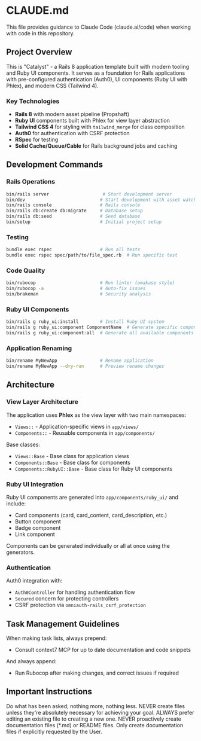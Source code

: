 # CLAUDE.md

This file provides guidance to Claude Code (claude.ai/code) when working with code in this repository.

## Project Overview

This is "Catalyst" - a Rails 8 application template built with modern tooling and Ruby UI components. It serves as a foundation for Rails applications with pre-configured authentication (Auth0), UI components (Ruby UI with Phlex), and modern CSS (Tailwind 4).

### Key Technologies

- **Rails 8** with modern asset pipeline (Propshaft)
- **Ruby UI** components built with Phlex for view layer abstraction
- **Tailwind CSS 4** for styling with `tailwind_merge` for class composition
- **Auth0** for authentication with CSRF protection
- **RSpec** for testing
- **Solid Cache/Queue/Cable** for Rails background jobs and caching

## Development Commands

### Rails Operations
```bash
bin/rails server                    # Start development server
bin/dev                            # Start development with asset watching
bin/rails console                  # Rails console
bin/rails db:create db:migrate     # Database setup
bin/rails db:seed                  # Seed database
bin/setup                          # Initial project setup
```

### Testing
```bash
bundle exec rspec                  # Run all tests
bundle exec rspec spec/path/to/file_spec.rb  # Run specific test
```

### Code Quality
```bash
bin/rubocop                        # Run linter (omakase style)
bin/rubocop -a                     # Auto-fix issues
bin/brakeman                       # Security analysis
```

### Ruby UI Components
```bash
bin/rails g ruby_ui:install        # Install Ruby UI system
bin/rails g ruby_ui:component ComponentName  # Generate specific component
bin/rails g ruby_ui:component:all  # Generate all available components
```

### Application Renaming
```bash
bin/rename MyNewApp                # Rename application
bin/rename MyNewApp --dry-run      # Preview rename changes
```

## Architecture

### View Layer Architecture
The application uses **Phlex** as the view layer with two main namespaces:
- `Views::` - Application-specific views in `app/views/` 
- `Components::` - Reusable components in `app/components/`

Base classes:
- `Views::Base` - Base class for application views
- `Components::Base` - Base class for components
- `Components::RubyUI::Base` - Base class for Ruby UI components

### Ruby UI Integration
Ruby UI components are generated into `app/components/ruby_ui/` and include:
- Card components (card, card_content, card_description, etc.)
- Button component
- Badge component  
- Link component

Components can be generated individually or all at once using the generators.

### Authentication
Auth0 integration with:
- `Auth0Controller` for handling authentication flow
- `Secured` concern for protecting controllers
- CSRF protection via `omniauth-rails_csrf_protection`

## Task Management Guidelines

When making task lists, always prepend:
- Consult context7 MCP for up to date documentation and code snippets

And always append:
- Run Rubocop after making changes, and correct issues if required

## Important Instructions
Do what has been asked; nothing more, nothing less.
NEVER create files unless they're absolutely necessary for achieving your goal.
ALWAYS prefer editing an existing file to creating a new one.
NEVER proactively create documentation files (*.md) or README files. Only create documentation files if explicitly requested by the User.